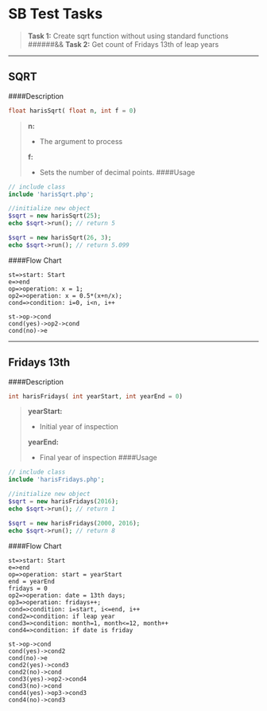 ﻿SB Test Tasks
===================


> **Task 1:** Create sqrt function without using standard functions
######&&
> **Task 2:** Get count of Fridays 13th of leap years

----------


SQRT
-------------

####Description

```php
float harisSqrt( float n, int f = 0)
```
> **n:** 
> - The argument to process
> 
>  **f:** 
>  - Sets the number of decimal points.
####Usage
```php
// include class
include 'harisSqrt.php';

//initialize new object
$sqrt = new harisSqrt(25);
echo $sqrt->run(); // return 5

$sqrt = new harisSqrt(26, 3);
echo $sqrt->run(); // return 5.099
```

####Flow Chart
```flow
st=>start: Start
e=>end
op=>operation: x = 1;
op2=>operation: x = 0.5*(x+n/x);
cond=>condition: i=0, i<n, i++

st->op->cond
cond(yes)->op2->cond
cond(no)->e

```

----------
Fridays 13th
-------------

####Description

```php
int harisFridays( int yearStart, int yearEnd = 0)
```
> **yearStart:** 
> - Initial year of inspection
> 
>  **yearEnd:** 
>  - Final year of inspection
####Usage
```php
// include class
include 'harisFridays.php';

//initialize new object
$sqrt = new harisFridays(2016);
echo $sqrt->run(); // return 1

$sqrt = new harisFridays(2000, 2016);
echo $sqrt->run(); // return 8
```

####Flow Chart
```flow
st=>start: Start
e=>end
op=>operation: start = yearStart
end = yearEnd
fridays = 0
op2=>operation: date = 13th days;
op3=>operation: fridays++;
cond=>condition: i=start, i<=end, i++
cond2=>condition: if leap year
cond3=>condition: month=1, month<=12, month++
cond4=>condition: if date is friday

st->op->cond
cond(yes)->cond2
cond(no)->e
cond2(yes)->cond3
cond2(no)->cond
cond3(yes)->op2->cond4
cond3(no)->cond
cond4(yes)->op3->cond3
cond4(no)->cond3
```
